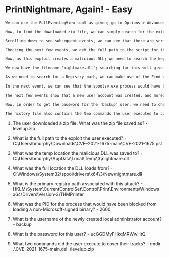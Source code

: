 # PrintNightmare, Again! - Easy

```markdown
We can use the FullEventLogView tool as given; go to Options > Advanced Options > enable 'Show events from all times'.

Now, to find the downloaded zip file, we can simply search for the extension '.zip' using the Find utility; this gives us the file name.

Scrolling down to see subsequent events, we can see that there are scripts named 'CVE-2021-1675', which is the Windows Prnit Spooler Elevation of Privilege vulnerability; therefore, we will see more events related to this.

Checking the next few events, we get the full path to the script for the exploit with the same CVE in the filename.

Now, as this exploit creates a malicious DLL; we need to search the keyword '.dll' from the previous event, and as a result, we get the temporary location the malicious DLL was stored to.

We now have the filename 'nightmare.dll'; searching for this will give us its full location path, that is, inside the System32 folder.

As we need to search for a Registry path, we can make use of the Find utility again by searching for the keyword 'Reg'; this gives us the path for THMPrinter.

In the next event, we can see that the spoolsv.exe process would have been blocked from nightmare.dll; it also contains the required PID.

The next few events show that a new user account was created, and moreover, it was added to the Administrators group.

Now, in order to get the password for the 'backup' user, we need to check the Powershell history, which can be found in the ConsoleHost_history file for the user 'bmurphy'.

The history file also contains the two commands the user executed to cover up their tracks, that is, by deleting the files associated with the exploit.
```

1. The user downloaded a zip file. What was the zip file saved as? - levelup.zip

2. What is the full path to the exploit the user executed? - C:\Users\bmurphy\Downloads\CVE-2021-1675-main\CVE-2021-1675.ps1

3. What was the temp location the malicious DLL was saved to? - C:\Users\bmurphy\AppData\Local\Temp\3\nightmare.dll

4. What was the full location the DLL loads from? - C:\Windows\System32\spool\drivers\x64\3\New\nightmare.dll

5. What is the primary registry path associated with this attack? - HKLM\System\CurrentControlSet\Control\Print\Environments\Windows x64\Drivers\Version-3\THMPrinter

6. What was the PID for the process that would have been blocked from loading a non-Microsoft-signed binary? - 2600

7. What is the username of the newly created local administrator account? - backup

8. What is the password for this user? - ucGGDMyFHkqMRWwHtQ

9. What two commands did the user execute to cover their tracks? - rmdir .\CVE-2021-1675-main\,del .\levelup.zip
